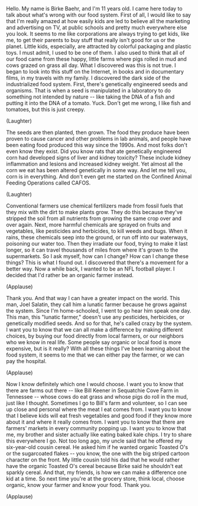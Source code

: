 
Hello. My name is Birke Baehr,
and I&#39;m 11 years old.
I came here today to talk about what&#39;s wrong with our food system.
First of all, I would like to say
that I&#39;m really amazed at how easily kids are led to believe
all the marketing and advertising
on TV, at public schools
and pretty much everywhere else you look.
It seems to me like corporations
are always trying to get kids, like me,
to get their parents to buy stuff
that really isn&#39;t good for us or the planet.
Little kids, especially,
are attracted by colorful packaging
and plastic toys.
I must admit, I used to be one of them.
I also used to think that all of our food
came from these happy, little farms
where pigs rolled in mud and cows grazed on grass all day.
What I discovered was this is not true.
I began to look into this stuff
on the Internet, in books and in documentary films,
in my travels with my family.
I discovered the dark side of the industrialized food system.
First, there&#39;s genetically engineered seeds and organisms.
That is when a seed is manipulated in a laboratory
to do something not intended by nature --
like taking the DNA of a fish
and putting it into the DNA of a tomato. Yuck.
Don&#39;t get me wrong, I like fish and tomatoes,
but this is just creepy.

(Laughter)

The seeds are then planted, then grown.
The food they produce have been proven
to cause cancer and other problems in lab animals,
and people have been eating food produced this way
since the 1990s.
And most folks don&#39;t even know they exist.
Did you know rats that ate genetically engineered corn
had developed signs of liver and kidney toxicity?
These include kidney inflammation and lesions and increased kidney weight.
Yet almost all the corn we eat
has been altered genetically in some way.
And let me tell you,
corn is in everything.
And don&#39;t even get me started on the Confined Animal Feeding Operations
called CAFOS.

(Laughter)

Conventional farmers use chemical fertilizers
made from fossil fuels
that they mix with the dirt to make plants grow.
They do this because they&#39;ve stripped the soil from all nutrients
from growing the same crop over and over again.
Next, more harmful chemicals are sprayed on fruits and vegetables,
like pesticides and herbicides,
to kill weeds and bugs.
When it rains, these chemicals seep into the ground,
or run off into our waterways,
poisoning our water too.
Then they irradiate our food, trying to make it last longer,
so it can travel thousands of miles
from where it&#39;s grown to the supermarkets.
So I ask myself,
how can I change? How can I change these things?
This is what I found out.
I discovered that there&#39;s a movement for a better way.
Now a while back,
I wanted to be an NFL football player.
I decided that I&#39;d rather be an organic farmer instead.

(Applause)

Thank you.
And that way I can have a greater impact on the world.
This man, Joel Salatin, they call him a lunatic farmer
because he grows against the system.
Since I&#39;m home-schooled,
I went to go hear him speak one day.
This man, this &quot;lunatic farmer,&quot;
doesn&#39;t use any pesticides, herbicides,
or genetically modified seeds.
And so for that, he&#39;s called crazy by the system.
I want you to know that we can all make a difference
by making different choices,
by buying our food directly from local farmers,
or our neighbors who we know in real life.
Some people say organic or local food is more expensive,
but is it really?
With all these things I&#39;ve been learning about the food system,
it seems to me that we can either pay the farmer,
or we can pay the hospital.

(Applause)

Now I know definitely which one I would choose.
I want you to know that there are farms out there --
like Bill Keener in Sequatchie Cove Farm in Tennessee --
whose cows do eat grass
and whose pigs do roll in the mud, just like I thought.
Sometimes I go to Bill&#39;s farm and volunteer,
so I can see up close and personal
where the meat I eat comes from.
I want you to know that I believe
kids will eat fresh vegetables and good food
if they know more about it and where it really comes from.
I want you to know that there are farmers&#39; markets
in every community popping up.
I want you to know that me, my brother and sister
actually like eating baked kale chips.
I try to share this everywhere I go.
Not too long ago,
my uncle said that he offered my six-year-old cousin cereal.
He asked him if he wanted organic Toasted O&#39;s
or the sugarcoated flakes --
you know, the one with the big striped cartoon character on the front.
My little cousin told his dad
that he would rather have the organic Toasted O&#39;s cereal
because Birke said he shouldn&#39;t eat sparkly cereal.
And that, my friends, is how we can make a difference
one kid at a time.
So next time you&#39;re at the grocery store, think local,
choose organic, know your farmer and know your food.
Thank you.

(Applause)

